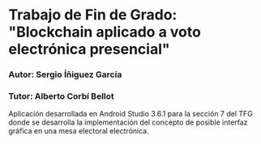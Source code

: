 # Trabajo de Fin de Grado: "Blockchain aplicado a voto electrónica presencial"

### Autor: Sergio Íñiguez García
### Tutor: Alberto Corbí Bellot

Aplicación desarrollada en Android Studio 3.6.1 para la sección 7 del TFG donde se desarrolla la implementación del concepto de posible interfaz gráfica en una mesa electoral electrónica.
